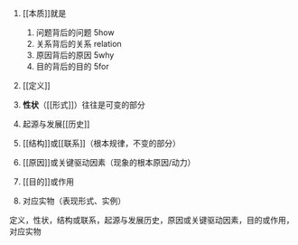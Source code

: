 1. [[本质]]就是
	1. 问题背后的问题 5how
	2. 关系背后的关系 relation
	3. 原因背后的原因 5why
	4. 目的背后的目的 5for

1. [[定义]] 
2. **性状**（[[形式]]）往往是可变的部分
3. 起源与发展[[历史]] 
4. [[结构]]或[[联系]]（根本规律，不变的部分）
5. [[原因]]或关键驱动因素（现象的根本原因/动力）
6. [[目的]]或作用
7. 对应实物（表现形式、实例）








定义，性状，结构或联系，起源与发展历史，原因或关键驱动因素，目的或作用，对应实物
